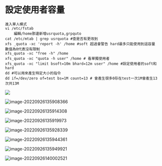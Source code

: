 # 設定使用者容量

```
進入單人模式
vi /etc/fstab
	編輯/home那邊新增usrquota,grpquto
cat /etc/mtab | grep usrquota #查是否有更改到
xfs _quota -xc 'report -h' /home #soft 超過會警告 hard最多只能使用到這容量 數值為0代表沒有限制
xfs_quota -xc "free -h" /home
xfs_quota -xc "quota -h user" /home # 看單獨使用者
xfs_quota -xc "limit bsoft=10m bhard=12m user" /home #設定使用者的soft和hard
dd #可以用來產生特定大小的指令
dd if=/dev/zero of=test bs=1M count=13 # 會產生很多0存在test一次1M會產生13次共13M

```

![](C:\Users\PAVI\AppData\Roaming\Typora\typora-user-images\image-20220926134204651.png)

![image-20220926135908366](C:\Users\PAVI\AppData\Roaming\Typora\typora-user-images\image-20220926135908366.png)

![image-20220926135914308](C:\Users\PAVI\AppData\Roaming\Typora\typora-user-images\image-20220926135914308.png)

![image-20220926135919973](C:\Users\PAVI\AppData\Roaming\Typora\typora-user-images\image-20220926135919973.png)

![image-20220926135928339](C:\Users\PAVI\AppData\Roaming\Typora\typora-user-images\image-20220926135928339.png)

![image-20220926135944361](C:\Users\PAVI\AppData\Roaming\Typora\typora-user-images\image-20220926135944361.png)

![image-20220926135949921](C:\Users\PAVI\AppData\Roaming\Typora\typora-user-images\image-20220926135949921.png)

![image-20220926140002521](C:\Users\PAVI\AppData\Roaming\Typora\typora-user-images\image-20220926140002521.png)